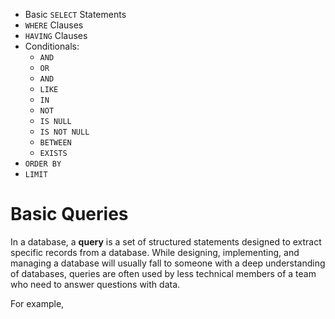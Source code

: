 * Basic `SELECT` Statements
* `WHERE` Clauses
* `HAVING` Clauses
* Conditionals:
  * `AND`
  * `OR`
  * `AND`
  * `LIKE`
  * `IN`
  * `NOT`
  * `IS NULL`
  * `IS NOT NULL`
  * `BETWEEN`
  * `EXISTS`
* `ORDER BY`
* `LIMIT`


# Basic Queries
In a database, a **query** is a set of structured statements designed to extract specific records from a database. While designing, implementing, and managing a database will usually fall to someone with a deep understanding of databases, queries are often used by less technical members of a team who need to answer questions with data.

For example, 
